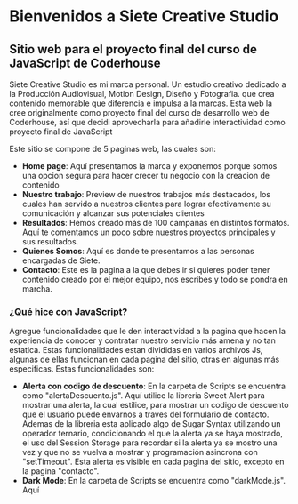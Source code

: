 # Bienvenidos a Siete Creative Studio
## Sitio web para el proyecto final del curso de JavaScript de Coderhouse
Siete Creative Studio es mi marca personal. Un estudio creativo dedicado a la Producción Audiovisual, Motion Design, Diseño y Fotografia. que crea contenido memorable que diferencia e impulsa a la marcas.
Esta web la cree originalmente como proyecto final del curso de desarrollo web de Coderhouse, así que decidi aprovecharla para añadirle interactividad como proyecto final de JavaScript

Este sitio se compone de 5 paginas web, las cuales son: 
- **Home page**: Aquí presentamos la marca y exponemos porque somos una opcion segura para hacer crecer tu negocio con la creacion de contenido
- **Nuestro trabajo**: Preview de nuestros trabajos más destacados, los cuales han servido a nuestros clientes para lograr efectivamente su comunicación y alcanzar sus potenciales clientes
- **Resultados**: Hemos creado más de 100 campañas en distintos formatos. Aquí te comentamos un poco sobre nuestros proyectos principales y sus resultados.
- **Quienes Somos**: Aquí es donde te presentamos a las personas encargadas de Siete.
- **Contacto**: Este es la pagina a la que debes ir si quieres poder tener contenido creado por el mejor equipo, nos escribes y todo se pondra en marcha.

### ¿Qué hice con JavaScript?
Agregue funcionalidades que le den interactividad a la pagina que hacen la experiencia de conocer y contratar nuestro servicio más amena y no tan estatica. Estas funcionalidades estan divididas en varios archivos Js, algunas de ellas funcionan en cada pagina del sitio, otras en algunas más especificas. Estas funcionalidades son: 
- **Alerta con codigo de descuento**: En la carpeta de Scripts se encuentra como "alertaDescuento.js". Aquí utilice la libreria Sweet Alert para mostrar una alerta, la cual estilice, para mostrar un codigo de descuento que el usuario puede envarnos a traves del formulario de contacto. Ademas de la libreria esta aplicado algo de Sugar Syntax utilizando un operador ternario, condicionando el que la alerta ya se haya mostrado, el uso del Session Storage para recordar si la alerta ya se mostro una vez y que no se vuelva a mostrar y programación asincrona con "setTimeout". Esta alerta es visible en cada pagina del sitio, excepto en la pagina "contacto".
- **Dark Mode**: En la carpeta de Scripts se encuentra como "darkMode.js". Aquí
